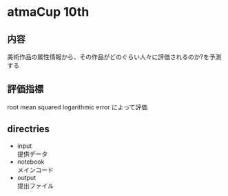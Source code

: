 # atmaCup 10th

## 内容
美術作品の属性情報から、その作品がどのぐらい人々に評価されるのか?を予測する

## 評価指標
root mean squared logarithmic error によって評価

## directries
* input<br>
  提供データ
* notebook<br>
  メインコード
* output<br>
  提出ファイル
